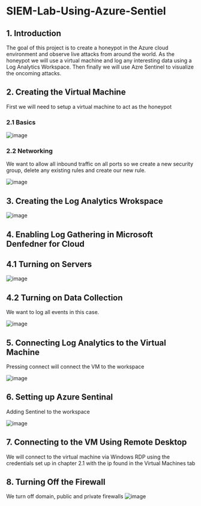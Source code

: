 # SIEM-Lab-Using-Azure-Sentiel
## 1. Introduction
The goal of this project is to create a honeypot in the Azure cloud environment and observe live attacks from around the world. As the honeypot we will use a virtual machine and log any interesting data using a Log Analytics Workspace. Then finally we will use Azre Sentinel to visualize the oncoming attacks.

## 2. Creating the Virtual Machine
First we will need to setup a virtual machine to act as the honeypot

### 2.1 Basics 

![image](https://github.com/m1k4x00/SIEM-Lab-Using-Azure-Sentiel/assets/142576207/3474fb5f-58de-42e8-8b3c-64cc6bb02c14)

### 2.2 Networking
We want to allow all inbound traffic on all ports so we create a new security group, delete any existing rules and create our new rule.

![image](https://github.com/m1k4x00/SIEM-Lab-Using-Azure-Sentiel/assets/142576207/67921d5a-8617-4c53-86bb-ef08efebeffc)

## 3. Creating the Log Analytics Wrokspace

![image](https://github.com/m1k4x00/SIEM-Lab-Using-Azure-Sentiel/assets/142576207/3415eff6-fdb3-43a1-9a83-ec8732af548f)

## 4. Enabling Log Gathering in Microsoft Denfedner for Cloud

## 4.1 Turning on Servers

![image](https://github.com/m1k4x00/SIEM-Lab-Using-Azure-Sentiel/assets/142576207/65f322a3-4cc4-44de-a3bc-229d3de8013a)

## 4.2 Turning on Data Collection
We want to log all events in this case.

![image](https://github.com/m1k4x00/SIEM-Lab-Using-Azure-Sentiel/assets/142576207/dc70e036-fdd7-46c2-8bba-6a4dab004500)

## 5. Connecting Log Analytics to the Virtual Machine
Pressing connect will connect the VM to the workspace

![image](https://github.com/m1k4x00/SIEM-Lab-Using-Azure-Sentiel/assets/142576207/98cd458d-69f8-494e-bbf4-050aefc678d5)

## 6. Setting up Azure Sentinal
Adding Sentinel to the workspace

![image](https://github.com/m1k4x00/SIEM-Lab-Using-Azure-Sentiel/assets/142576207/71302c6b-09b8-4284-9228-baa73bb6048b)

## 7. Connecting to the VM Using Remote Desktop
We will connect to the virtual machine via Windows RDP using the credentials set up in chapter 2.1 with the ip found in the Virtual Machines tab

## 8. Turning Off the Firewall
We turn off domain, public and private firewalls
![image](https://github.com/m1k4x00/SIEM-Lab-Using-Azure-Sentiel/assets/142576207/05a4091f-50ad-41f8-8bdb-e18531a18b1b)

